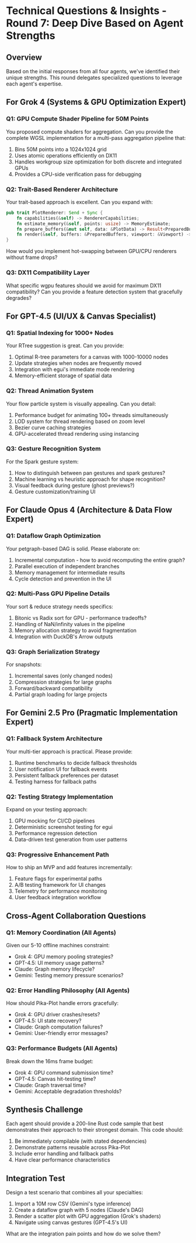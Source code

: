 # Technical Questions & Insights - Round 7: Deep Dive Based on Agent Strengths

## Overview
Based on the initial responses from all four agents, we've identified their unique strengths. This round delegates specialized questions to leverage each agent's expertise.

## For Grok 4 (Systems & GPU Optimization Expert)

### Q1: GPU Compute Shader Pipeline for 50M Points
You proposed compute shaders for aggregation. Can you provide the complete WGSL implementation for a multi-pass aggregation pipeline that:
1. Bins 50M points into a 1024x1024 grid
2. Uses atomic operations efficiently on DX11
3. Handles workgroup size optimization for both discrete and integrated GPUs
4. Provides a CPU-side verification pass for debugging

### Q2: Trait-Based Renderer Architecture
Your trait-based approach is excellent. Can you expand with:
```rust
pub trait PlotRenderer: Send + Sync {
    fn capabilities(&self) -> RendererCapabilities;
    fn estimate_memory(&self, points: usize) -> MemoryEstimate;
    fn prepare_buffers(&mut self, data: &PlotData) -> Result<PreparedBuffers>;
    fn render(&self, buffers: &PreparedBuffers, viewport: &Viewport) -> Result<()>;
}
```
How would you implement hot-swapping between GPU/CPU renderers without frame drops?

### Q3: DX11 Compatibility Layer
What specific wgpu features should we avoid for maximum DX11 compatibility? Can you provide a feature detection system that gracefully degrades?

## For GPT-4.5 (UI/UX & Canvas Specialist)

### Q1: Spatial Indexing for 1000+ Nodes
Your RTree suggestion is great. Can you provide:
1. Optimal R-tree parameters for a canvas with 1000-10000 nodes
2. Update strategies when nodes are frequently moved
3. Integration with egui's immediate mode rendering
4. Memory-efficient storage of spatial data

### Q2: Thread Animation System
Your flow particle system is visually appealing. Can you detail:
1. Performance budget for animating 100+ threads simultaneously
2. LOD system for thread rendering based on zoom level
3. Bezier curve caching strategies
4. GPU-accelerated thread rendering using instancing

### Q3: Gesture Recognition System
For the Spark gesture system:
1. How to distinguish between pan gestures and spark gestures?
2. Machine learning vs heuristic approach for shape recognition?
3. Visual feedback during gesture (ghost previews?)
4. Gesture customization/training UI

## For Claude Opus 4 (Architecture & Data Flow Expert)

### Q1: Dataflow Graph Optimization
Your petgraph-based DAG is solid. Please elaborate on:
1. Incremental computation - how to avoid recomputing the entire graph?
2. Parallel execution of independent branches
3. Memory management for intermediate results
4. Cycle detection and prevention in the UI

### Q2: Multi-Pass GPU Pipeline Details
Your sort & reduce strategy needs specifics:
1. Bitonic vs Radix sort for GPU - performance tradeoffs?
2. Handling of NaN/infinity values in the pipeline
3. Memory allocation strategy to avoid fragmentation
4. Integration with DuckDB's Arrow outputs

### Q3: Graph Serialization Strategy
For snapshots:
1. Incremental saves (only changed nodes)
2. Compression strategies for large graphs
3. Forward/backward compatibility
4. Partial graph loading for large projects

## For Gemini 2.5 Pro (Pragmatic Implementation Expert)

### Q1: Fallback System Architecture
Your multi-tier approach is practical. Please provide:
1. Runtime benchmarks to decide fallback thresholds
2. User notification UI for fallback events
3. Persistent fallback preferences per dataset
4. Testing harness for fallback paths

### Q2: Testing Strategy Implementation
Expand on your testing approach:
1. GPU mocking for CI/CD pipelines
2. Deterministic screenshot testing for egui
3. Performance regression detection
4. Data-driven test generation from user patterns

### Q3: Progressive Enhancement Path
How to ship an MVP and add features incrementally:
1. Feature flags for experimental paths
2. A/B testing framework for UI changes
3. Telemetry for performance monitoring
4. User feedback integration workflow

## Cross-Agent Collaboration Questions

### Q1: Memory Coordination (All Agents)
Given our 5-10 offline machines constraint:
- Grok 4: GPU memory pooling strategies?
- GPT-4.5: UI memory usage patterns?
- Claude: Graph memory lifecycle?
- Gemini: Testing memory pressure scenarios?

### Q2: Error Handling Philosophy (All Agents)
How should Pika-Plot handle errors gracefully:
- Grok 4: GPU driver crashes/resets?
- GPT-4.5: UI state recovery?
- Claude: Graph computation failures?
- Gemini: User-friendly error messages?

### Q3: Performance Budgets (All Agents)
Break down the 16ms frame budget:
- Grok 4: GPU command submission time?
- GPT-4.5: Canvas hit-testing time?
- Claude: Graph traversal time?
- Gemini: Acceptable degradation thresholds?

## Synthesis Challenge

Each agent should provide a 200-line Rust code sample that best demonstrates their approach to their strongest domain. This code should:
1. Be immediately compilable (with stated dependencies)
2. Demonstrate patterns reusable across Pika-Plot
3. Include error handling and fallback paths
4. Have clear performance characteristics

## Integration Test

Design a test scenario that combines all your specialties:
1. Import a 10M row CSV (Gemini's type inference)
2. Create a dataflow graph with 5 nodes (Claude's DAG)
3. Render a scatter plot with GPU aggregation (Grok's shaders)
4. Navigate using canvas gestures (GPT-4.5's UI)

What are the integration pain points and how do we solve them? 